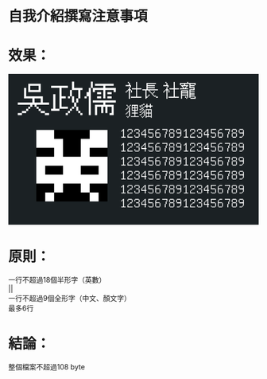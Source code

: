 自我介紹撰寫注意事項
===================

# 效果： #
[![01.png](01.png)](https://ckcsc-32nd.github.io/new-ckcsc/nameCard/)

# 原則： #
一行不超過18個半形字（英數）  
       ||  
一行不超過9個全形字（中文、顏文字）  
最多6行

# 結論： #
整個檔案不超過108 byte
